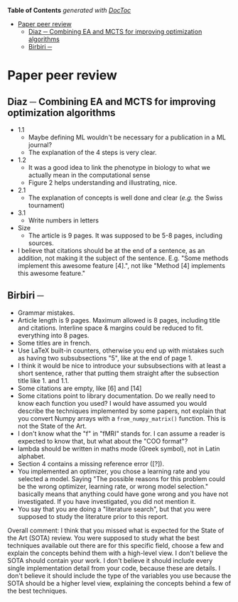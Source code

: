 <!-- START doctoc generated TOC please keep comment here to allow auto update -->
<!-- DON'T EDIT THIS SECTION, INSTEAD RE-RUN doctoc TO UPDATE -->
**Table of Contents**  *generated with [DocToc](https://github.com/thlorenz/doctoc)*

- [Paper peer review](#paper-peer-review)
  - [Diaz ─ Combining EA and MCTS for improving optimization algorithms](#diaz-%E2%94%80-combining-ea-and-mcts-for-improving-optimization-algorithms)
  - [Birbiri ─](#birbiri-%E2%94%80)

<!-- END doctoc generated TOC please keep comment here to allow auto update -->

# Paper peer review

## Diaz ─ Combining EA and MCTS for improving optimization algorithms

- 1.1
  - Maybe defining ML wouldn't be necessary for a publication in a ML journal?
  - The explanation of the 4 steps is very clear.
- 1.2
  - It was a good idea to link the phenotype in biology to what we actually mean in the computational sense
  - Figure 2 helps understanding and illustrating, nice.
- 2.1
  - The explanation of concepts is well done and clear (_e.g._ the Swiss tournament)
- 3.1
  - Write numbers in letters
- Size
  - The article is 9 pages. It was supposed to be 5-8 pages, including sources.
- I believe that citations should be at the end of a sentence, as an addition, not making it the subject of the sentence. E.g. "Some methods implement this awesome feature [4].", not like "Method [4] implements this awesome feature."

## Birbiri ─

- Grammar mistakes.
- Article length is 9 pages. Maximum allowed is 8 pages, including title and citations. Interline space & margins could be reduced to fit. everything into 8 pages.
- Some titles are in french.
- Use LaTeX built-in counters, otherwise you end up with mistakes such as having two subsubsections "5", like at the end of page 1.
- I think it would be nice to introduce your subsubsections with at least a short sentence, rather that putting them straight after the subsection title like 1. and 1.1.
- Some citations are empty, like [6] and [14]
- Some citations point to library documentation. Do we really need to know each function you used? I would have assumed you would describe the techniques implemented by some papers, not explain that you convert Numpy arrays with a `from_numpy_matrix()` function. This is not the State of the Art.
- I don't know what the "f" in "fMRI" stands for. I can assume a reader is expected to know that, but what about the "COO format"?
- lambda should be written in maths mode (Greek symbol), not in Latin alphabet.
- Section 4 contains a missing reference error ([?]).
- You implemented an optimizer, you chose a learning rate and you selected a model. Saying "The possible reasons for this problem could be the wrong optimizer, learning rate, or wrong model selection." basically means that anything could have gone wrong and you have not investigated. If you have investigated, you did not mention it.
- You say that you are doing a "literature search", but that you were supposed to study the literature prior to this report.

Overall comment: I think that you missed what is expected for the State of the Art (SOTA) review. You were supposed to study what the best techniques available out there are for this specific field, choose a few and explain the concepts behind them with a high-level view. I don't believe the SOTA should contain your work. I don't believe it should include every single implementation detail from your code, because these are details. I don't believe it should include the type of the variables you use because the SOTA should be a higher level view, explaining the concepts behind a few of the best techniques.
